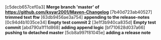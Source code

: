 [c5decb657cef0a3] **Merge branch &#39;master&#39; of https://github.com/ksyar2001/Maven-Changelog**
[7b40d723ab40527] **trimmed text ftw**
[63db9456ae3a754] **appending to the release-notes**						[0c94d4b1035ce34] **Empty test commit 2** 
						[3e1f3b940ca835d] **Empty test commit** 
						[abd790a1f11d868] **adding append logic** 
						[bf710628d037a66] **pushing to detached master** 
						[5cb8a997f81045e] **adding a release note** 

